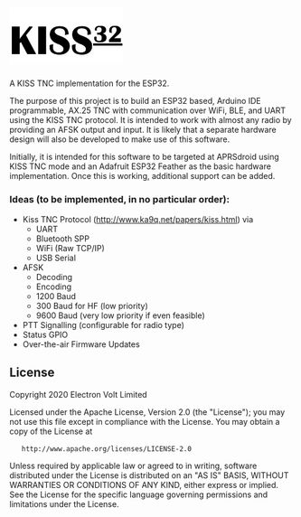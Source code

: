 # <img src="/kiss32.png" width="200">

A KISS TNC implementation for the ESP32.

The purpose of this project is to build an ESP32 based, Arduino IDE programmable, AX.25 TNC with communication over WiFi, BLE, and UART using the KISS TNC protocol. It is intended to work with almost any radio by providing an AFSK output and input. It is likely that a separate hardware design will also be developed to make use of this software.

Initially, it is intended for this software to be targeted at APRSdroid using KISS TNC mode and an Adafruit ESP32 Feather as the basic hardware implementation. Once this is working, additional support can be added.

### Ideas (to be implemented, in no particular order):
* Kiss TNC Protocol (http://www.ka9q.net/papers/kiss.html) via
  * UART
  * Bluetooth SPP
  * WiFi (Raw TCP/IP)
  * USB Serial
* AFSK
  * Decoding
  * Encoding
  * 1200 Baud
  * 300 Baud for HF (low priority)
  * 9600 Baud (very low priority if even feasible)
* PTT Signalling (configurable for radio type)
* Status GPIO
* Over-the-air Firmware Updates

## License

Copyright 2020 Electron Volt Limited

   Licensed under the Apache License, Version 2.0 (the "License");
   you may not use this file except in compliance with the License.
   You may obtain a copy of the License at

       http://www.apache.org/licenses/LICENSE-2.0

   Unless required by applicable law or agreed to in writing, software
   distributed under the License is distributed on an "AS IS" BASIS,
   WITHOUT WARRANTIES OR CONDITIONS OF ANY KIND, either express or implied.
   See the License for the specific language governing permissions and
   limitations under the License.
